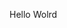 Hello Wolrd




































































































































































































































































































































































































































































































































































































































































































































































































































































































































































































































































































































































































































































































































































































































































































































































































































































































































































































































































































































































































































































































































































































































































































































































































































































































































































































































































































































































































































































































































































































































































































































































































































































































































































































































































































































































































































































































































































































































































































































































































































































































































































































































































































































































































































































































































































































































































































































































































































































































































































































































































































































































































































































